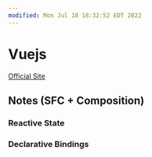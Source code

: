 ```yaml
---
modified: Mon Jul 18 18:32:52 EDT 2022
---
```

# Vuejs

[Official Site](https://vuejs.org/)

## Notes (SFC + Composition)

### Reactive State

### Declarative Bindings


